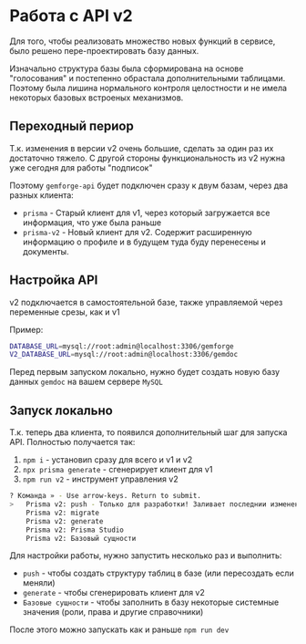 # Работа с API v2

Для того, чтобы реализовать множество новых функций в сервисе, было решено пере-проектировать базу данных.

Изначально структура базы была сформирована на основе "голосования" и постепенно обрастала дополнительными таблицами. Поэтому была лишина нормального контроля целостности и не имела некоторых базовых встроеных механизмов.

## Переходный периор

Т.к. изменения в версии v2 очень большие, сделать за один раз их достаточно тяжело. С другой стороны функциональность из v2 нужна уже сегодня для работы "подписок"

Поэтому `gemforge-api` будет подключен сразу к двум базам, через два разных клиента:

- `prisma` - Старый клиент для v1, через который загружается все информация, что уже была раньше
- `prisma-v2` - Новый клиент для v2. Содержит расширенную информацию о профиле и в будущем туда буду перенесены и документы.

## Настройка API

v2 подключается в самостоятельной базе, также управляемой через переменные срезы, как и v1

Пример:
```sh
DATABASE_URL=mysql://root:admin@localhost:3306/gemforge
V2_DATABASE_URL=mysql://root:admin@localhost:3306/gemdoc
```

Перед первым запуском локально, нужно будет создать новую базу данных `gemdoc` на вашем сервере `MySQL`

## Запуск локально

Т.к. теперь два клиента, то появился дополнительный шаг для запуска API. Полностью получается так:

1. `npm i` - установиn сразу для всего и v1 и v2
2. `npx prisma generate` - сгенерирует клиент для v1
3. `npm run v2` - инструмент управления v2

```sh
? Команда » - Use arrow-keys. Return to submit.
>   Prisma v2: push - Только для разработки! Заливает последнии изменения в базу
    Prisma v2: migrate
    Prisma v2: generate
    Prisma v2: Prisma Studio
    Prisma v2: Базовый сущности
```
Для настройки работы, нужно запустить несколько раз и выполнить:
- `push` - чтобы создать структуру таблиц в базе (или пересоздать если меняли)
- `generate` - чтобы сгенерировать клиент для v2
- `Базовые сущности` - чтобы заполнить в базу некоторые системные значения (роли, права и другие справочники)

После этого можно запускать как и раньше `npm run dev`